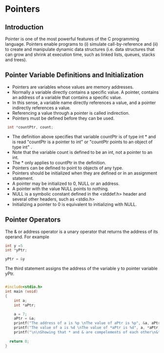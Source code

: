 # Pointers

## Introduction
Pointer is one of the most powerful features of the C programming language. Pointers enable programs to (i) simulate call-by-reference and (ii) to create and manipulate dynamic data structures (i.e. data structures that can grow and shrink at execution time, such as linked lists, queues, stacks and trees).

## Pointer Variable Definitions and Initialization
- Pointers are variables whose values are memory addresses. 
- Normally a variable directly contains a specific value. A pointer, contains an address of a variable that contains a specific value.
- In this sense, a variable name directly references a value, and a pointer indirectly references a value.
- Referencing a value through a pointer is called indirection.
- Pointers must be defined before they can be used.

```c
 int *countPtr, count;
 ```
- The definition above	specifies that variable countPtr is of type int * and is read "countPtr is a pointer to int" or "countPtr points to an object of type int"
.
- Note that the variable count is defined to be an int, not a pointer to an int.
- The * only applies to countPtr in the definition.
- Pointers can be defined to point to objects of any type.
- Pointers should be initialized when they are defined or in an assignment statement. 
- A pointer may be initialized to 0, NULL or an address. 
- A pointer with the value NULL points to nothing.
- NULL is a symbolic constant defined in the <stddef.h> header and several other headers, such as <stdio.h>
- Initializing a pointer to 0 is equivalent to initializing with NULL.

## Pointer Operators

The & or address operator is a unary operator that returns the address of its operand. For example

```c 
int y =5
int *yPtr;

yPtr = &y
```
The third statement assigns the address of the variable y to pointer variable yPtr.

```c

#include<stdio.h>
int main (void)
{
	int a;
	int *aPtr;

	a = 7;
	aPtr = &a;
	printf("The address of a is %p \nThe value of aPtr is %p", &a, aPtr);
	printf("The value of a is %d \nThe value of *aPtr is %d", a, *aPtr);
	printf("\n\nShowing that * and & are compelements of each other\n&*aPtr = %p\n*&aPtr = %p\n", &*aPtr, *&aPtr);
 
  return 0;
}

```


